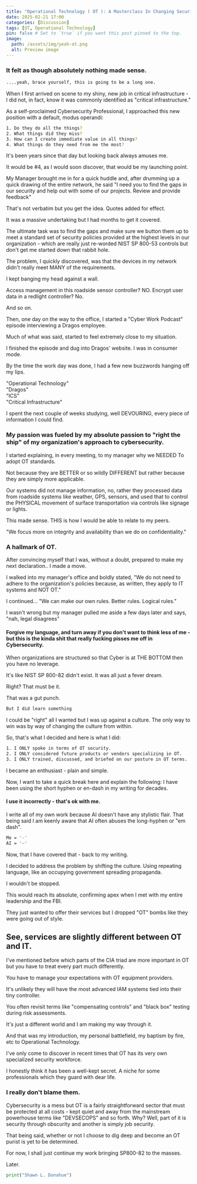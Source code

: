 ```yaml
---
title: "Operational Technology ( OT ): A Masterclass In Changing Security Culture From Within."
date: 2025-02-21 17:00
categories: [Discussion]
tags: [OT, Operational Technology]
pin: false # Set to `true` if you want this post pinned to the top.
image:
  path: /assets/img/yeah-ot.png
  alt: Preview image
---
```


### It felt as though absolutely nothing made sense.
```bash
....yeah, brace yourself, this is going to be a long one.
```

When I first arrived on scene to my shiny, new job in critical infrastructure - I did not, in fact, know it was commonly identified as "critical infrastructure."

As a self-proclaimed Cybersecurity Professional, I approached this new position with a default, modus operandi:

```bash
1. Do they do all the things?
2. What things did they miss?
3. How can I create immediate value in all things?
4. What things do they need from me the most?
```
It's been years since that day but looking back always amuses me. 

It would be #4, as I would soon discover, that would be my launching point. 

My Manager brought me in for a quick huddle and, after drumming up a quick drawing of the entire network, he said "I need you to find the gaps in our security and help out with some of our projects. Review and provide feedback"

That's not verbatim but you get the idea. Quotes added for effect. 

It was a massive undertaking but I had months to get it covered. 

The ultimate task was to find the gaps and make sure we button them up to meet a standard set of security policies provided at the highest levels in our organization - which are really just re-worded NIST SP 800-53 controls but don't get me started down that rabbit hole. 

The problem, I quickly discovered, was that the devices in my network didn't really meet MANY of the requirements.

I kept banging my head against a wall. 

Access management in this roadside sensor controller? NO.
Encrypt user data in a redlight controller? No. 

And so on. 

Then, one day on the way to the office, I started a "Cyber Work Podcast" episode interviewing a Dragos employee. 

Much of what was said, started to feel extremely close to my situation.

I finished the episode and dug into Dragos' website. I was in consumer mode. 

By the time the work day was done, I had a few new buzzwords hanging off my lips. 

"Operational Technology"<br>
"Dragos"<br>
"ICS"<br>
"Critical Infrastructure"

I spent the next couple of weeks studying, well DEVOURING, every piece of information I could find. 

### My passion was fueled by my absolute passion to "right the ship" of my organization's approach to cybersecurity. 

I started explaining, in every meeting, to my manager why we NEEDED To adopt OT standards. 

Not because they are BETTER or so wildly DIFFERENT but rather because they are simply more applicable. 

Our systems did not manage information, no, rather they processed data from roadside systems like weather, GPS, sensors, and used that to control the PHYSICAL movement of surface transportation via controls like signage or lights.

This made sense. THIS is how I would be able to relate to my peers. 

"We focus more on integrity and availability than we do on confidentiality."

### A hallmark of OT. 

After convincing myself that I was, without a doubt, prepared to make my next declaration.. I made a move. 

I walked into my manager's office and boldly stated, "We do not need to adhere to the organization's policies because, as written, they apply to IT systems and NOT OT."

I continued... 
"We can make our own rules. Better rules. Logical rules."

I wasn't wrong but my manager pulled me aside a few days later and says, "nah, legal disagrees" 

#### Forgive my language, and turn away if you don't want to think less of me - but this is the kinda shit that really fucking pisses me off in Cybersecurity. 

When organizations are structured so that Cyber is at THE BOTTOM then you have no leverage. 

It's like NIST SP 800-82 didn't exist. It was all just a fever dream. 

Right? That must be it.

That was a gut punch.

```bash
But I did learn something
```

I could be "right" all I wanted but I was up against a culture.
The only way to win was by way of changing the culture from within. 

So, that's what I decided and here is what I did:

```bash
1. I ONLY spoke in terms of OT security.
2. I ONLY considered future products or vendors specializing in OT. 
3. I ONLY trained, discussed, and briefed on our posture in OT terms. 
```

I became an enthusiast - plain and simple. 

Now, I want to take a quick break here and explain the following: I have been using the short hyphen or en-dash in my writing for decades. 

#### I use it incorrectly - that's ok with me.

I write all of my own work because AI doesn't have any stylistic flair. 
That being said I am keenly aware that AI often abuses the long-hyphen or "em dash". 

```bash
Me = '-'
AI = '—'
```

Now, that I have covered that - back to my writing. 

I decided to address the problem by shifting the culture. 
Using repeating language, like an occupying government spreading propaganda. 

I wouldn't be stopped.

This would reach its absolute, confirming apex when I met with my entire leadership and the FBI. 

They just wanted to offer their services but I dropped "OT" bombs like they were going out of style. 

## See, services are slightly different between OT and IT. 

I've mentioned before which parts of the CIA triad are more important in OT but you have to treat every part much differently.

You have to manage your expectations with OT equipment providers. 

It's unlikely they will have the most advanced IAM systems tied into their tiny controller. 

You often revisit terms like "compensating controls" and "black box" testing during risk assessments. 

It's just a different world and I am making my way through it. 

And that was my introduction, my personal battlefield, my baptism by fire, etc to Operational Technology. 

I've only come to discover in recent times that OT has its very own specialized security workforce. 

I honestly think it has been a well-kept secret. A niche for some professionals which they guard with dear life. 

### I really don't blame them. 

Cybersecurity is a mess but OT is a fairly straightforward sector that must be protected at all costs - kept quiet and away from the mainstream powerhouse terms like "DEVSECOPS" and so forth. Why? Well, part of it is security through obscurity and another is simply job security. 

That being said, whether or not I choose to dig deep and become an OT purist is yet to be determined. 

For now, I shall just continue my work bringing SP800-82 to the masses.

Later.

```python
print("Shawn L. Donahue")
```



